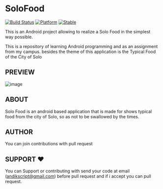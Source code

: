 # SoloFood

[![Build Status](https://travis-ci.org/ali-irawan/xtra.svg?branch=master)](https://travis-ci.org/ali-irawan/xtra)
[![Platform](https://img.shields.io/badge/platform-android-green.svg)](http://developer.android.com/index.html)
[![Stable](https://poser.pugx.org/ali-irawan/xtra/v/stable.svg)](https://poser.pugx.org/ali-irawan/xtra/v/stable.svg)

This is an Android project allowing to realize a Solo Food in the simplest way possible.

This is a repository of learning Android programming and as an assignment from my campus. besides the theme of this application is the Typical Food of the City of Solo

PREVIEW
-----

![image](resources/solofood.gif)

ABOUT
-----

Solo Food is an android based application that is made for shows
typical food from the city of Solo, so as not to be swallowed by the times.


AUTHOR
-----

You can join contributions with pull request 

SUPPORT ❤️
-----

You can Support or contributing with send your code at email (andikscript@gmail.com) before pull request 
and if i accept you can pull request.
